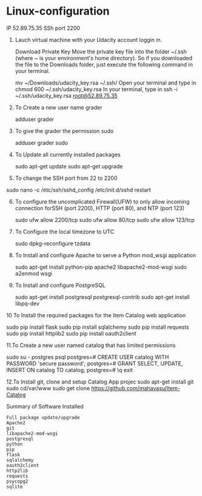 # Linux-configuration
IP
 52.89.75.35
SSh port 
 2200

1. Lauch virtual machine with your Udacity account loggin in.

   Download Private Key Move the private key file into the folder ~/.ssh (where ~ is your environment's home directory). So if you downloaded the file to the Downloads folder, just execute the following command in your terminal.

    mv ~/Downloads/udacity_key.rsa ~/.ssh/
    Open your terminal and type in
    chmod 600 ~/.ssh/udacity_key.rsa
    In your terminal, type in
    ssh -i ~/.ssh/udacity_key.rsa root@52.89.75.35
    
2. To Create a new user name grader

    adduser grader
    
3. To give the grader the permission sudo

    adduser grader sudo
    
4. To Update all currently installed packages

    sudo apt-get update
    sudo apt-get upgrade
    
5. To change the SSH port from 22 to 2200   

  sudo nano -c /etc/ssh/sshd_config
  /etc/init.d/sshd restart
  
6. To configure the uncomplicated Firewall(UFW) to only allow incoming connection forSSH (port 2200), HTTP (port 80), and NTP (port 123)

   sudo ufw allow 2200/tcp
   sudo ufw allow 80/tcp
   sudo ufw allow 123/tcp
   
7. To Configure the local timezone to UTC

   sudo dpkg-reconfigure tzdata
   
8. To Install and configure Apache to serve a Python mod_wsgi application

   sudo apt-get install python-pip apache2 libapache2-mod-wsgi
   sudo a2enmod wsgi 
   
9. To Install and configure PostgreSQL

   sudo apt-get install postgresql postgresql-contrib
   sudo apt-get install libpq-dev
   
10 To Install the required packages for the Item Catalog web application

   sudo pip install flask
   sudo pip install sqlalchemy
   sudo pip install requests
   sudo pip install httplib2
   sudo pip install oauth2client
   
11.To Create a new user named catalog that has limited permissions 

   sudo su - postgres
   psql
   postgres=# CREATE USER catalog WITH PASSWORD 'secure password';
   postgres=# GRANT SELECT, UPDATE, INSERT ON catalog TO catalog;
   postgres=# \q
   exit
   
12.To Install git, clone and setup Catalog App projec
  sudo apt-get install git
  sudo cd/var/www
  sudo get clone https://github.com/mahavasu/Item-Catalog

Summary of Software Installed

	Full package update/upgrade
	Apache2
	git
	libapache2-mod-wsgi
	postgresql
	python
	pip
	flask
	sqlalchemy
	oauth2client
	http2lib
	requests
	psycopg2
	sqlite
